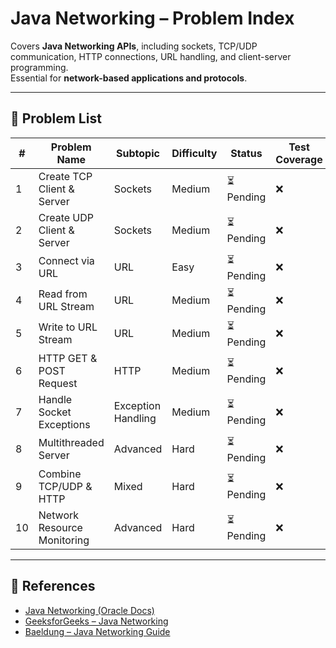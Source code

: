 # Java Networking – Problem Index

Covers **Java Networking APIs**, including sockets, TCP/UDP communication, HTTP connections, URL handling, and client-server programming.  
Essential for **network-based applications and protocols**.

---

## 📌 Problem List

| # | Problem Name | Subtopic | Difficulty | Status | Test Coverage |
|---|--------------|----------|------------|--------|---------------|
| 1 | Create TCP Client & Server | Sockets | Medium | ⏳ Pending | ❌ |
| 2 | Create UDP Client & Server | Sockets | Medium | ⏳ Pending | ❌ |
| 3 | Connect via URL | URL | Easy | ⏳ Pending | ❌ |
| 4 | Read from URL Stream | URL | Medium | ⏳ Pending | ❌ |
| 5 | Write to URL Stream | URL | Medium | ⏳ Pending | ❌ |
| 6 | HTTP GET & POST Request | HTTP | Medium | ⏳ Pending | ❌ |
| 7 | Handle Socket Exceptions | Exception Handling | Medium | ⏳ Pending | ❌ |
| 8 | Multithreaded Server | Advanced | Hard | ⏳ Pending | ❌ |
| 9 | Combine TCP/UDP & HTTP | Mixed | Hard | ⏳ Pending | ❌ |
| 10 | Network Resource Monitoring | Advanced | Hard | ⏳ Pending | ❌ |

---

## 🔗 References

- [Java Networking (Oracle Docs)](https://docs.oracle.com/javase/tutorial/networking/)
- [GeeksforGeeks – Java Networking](https://www.geeksforgeeks.org/java-networking/)
- [Baeldung – Java Networking Guide](https://www.baeldung.com/java-networking)
